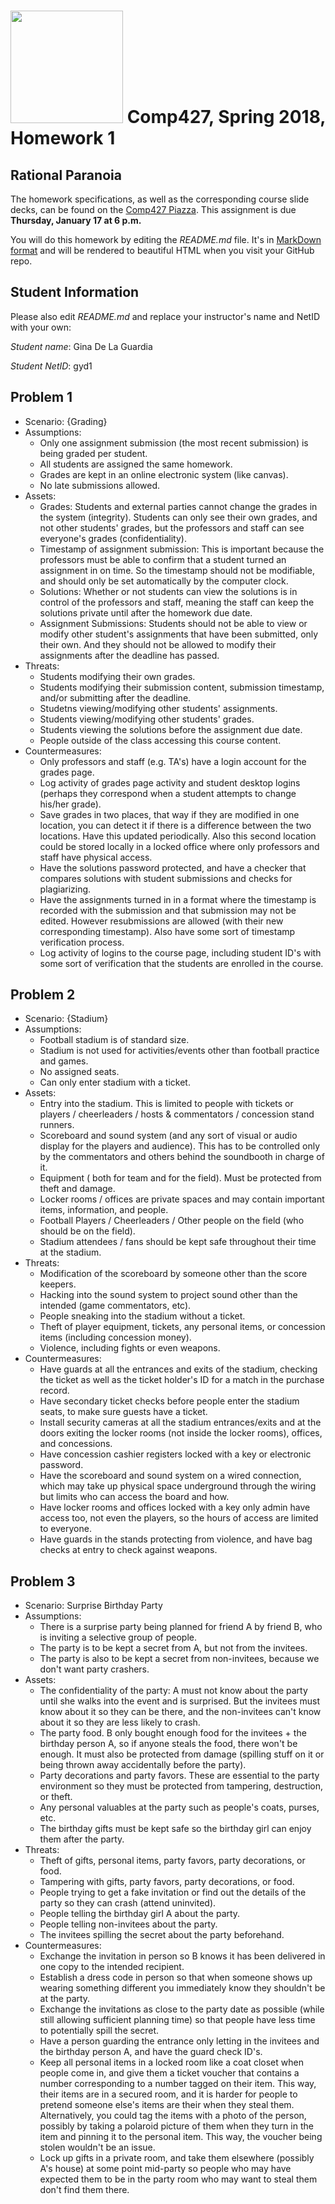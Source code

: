 # <img src="http://www.rice.edu/_images/rice-logo.jpg" width=180> Comp427, Spring 2018, Homework 1
## Rational Paranoia
The homework specifications, as well as the corresponding course slide decks,
can be found on the [Comp427 Piazza](https://piazza.com/class/jqifhp864b37ju).
This assignment is due **Thursday, January 17 at 6 p.m.**

You will do this homework by editing the _README.md_ file. It's in
[MarkDown format](https://guides.github.com/features/mastering-markdown/)
and will be rendered to beautiful HTML when you visit your GitHub repo.

## Student Information
Please also edit _README.md_ and replace your instructor's name and NetID with your own:

_Student name_: Gina De La Guardia

_Student NetID_: gyd1

## Problem 1
- Scenario: {Grading}
- Assumptions:
  - Only one assignment submission (the most recent submission) is being graded per student.
  - All students are assigned the same homework.
  - Grades are kept in an online electronic system (like canvas).
  - No late submissions allowed.
- Assets:
  - Grades: Students and external parties cannot change the grades in the system (integrity). Students can only see their own grades, and not other students' grades, but the professors and staff can see everyone's grades (confidentiality).
  - Timestamp of assignment submission: This is important because the professors must be able to confirm that a student turned an assignment in on time. So the timestamp should not be modifiable, and should only be set automatically by the computer clock.
  - Solutions: Whether or not students can view the solutions is in control of the professors and staff, meaning the staff can keep the solutions private until after the homework due date.
  - Assignment Submissions: Students should not be able to view or modify other student's assignments that have been submitted, only their own. And they should not be allowed to modify their assignments after the deadline has passed.
- Threats:
  - Students modifying their own grades.
  - Students modifying their submission content, submission timestamp, and/or submitting after the deadline.
  - Studetns viewing/modifying other students' assignments.
  - Students viewing/modifying other students' grades.
  - Students viewing the solutions before the assignment due date.
  - People outside of the class accessing this course content. 
- Countermeasures:
  - Only professors and staff (e.g. TA's) have a login account for the grades page.
  - Log activity of grades page activity and student desktop logins (perhaps they correspond when a student attempts to change his/her grade). 
  - Save grades in two places, that way if they are modified in one location, you can detect it if there is a difference between the two locations. Have this updated periodically. Also this second location could be stored locally in a locked office where only professors and staff have physical access.
  - Have the solutions password protected, and have a checker that compares solutions with student submissions and checks for plagiarizing. 
  - Have the assignments turned in in a format where the timestamp is recorded with the submission and that submission may not be edited. However resubmissions are allowed (with their new corresponding timestamp). Also have some sort of timestamp verification process. 
  - Log activity of logins to the course page, including student ID's with some sort of verification that the students are enrolled in the course. 

## Problem 2
- Scenario: {Stadium}
- Assumptions:
  - Football stadium is of standard size.
  - Stadium is not used for activities/events other than football practice and games.
  - No assigned seats.
  - Can only enter stadium with a ticket.
- Assets:
  - Entry into the stadium. This is limited to people with tickets or players / cheerleaders / hosts & commentators / concession stand runners.
  - Scoreboard and sound system (and any sort of visual or audio display for the players and audience). This has to be controlled only by the commentators and others behind the soundbooth in charge of it.
  - Equipment ( both for team and for the field). Must be protected from theft and damage.
  - Locker rooms / offices are private spaces and may contain important items, information, and people.
  - Football Players / Cheerleaders / Other people on the field (who should be on the field).
  - Stadium attendees / fans should be kept safe throughout their time at the stadium.
- Threats:
  - Modification of the scoreboard by someone other than the score keepers.
  - Hacking into the sound system to project sound other than the intended (game commentators, etc).
  - People sneaking into the stadium without a ticket.
  - Theft of player equipment, tickets, any personal items, or concession items (including concession money).
  - Violence, including fights or even weapons.
- Countermeasures:
  - Have guards at all the entrances and exits of the stadium, checking the ticket as well as the ticket holder's ID for a match in the purchase record.
  - Have secondary ticket checks before people enter the stadium seats, to make sure guests have a ticket. 
  - Install security cameras at all the stadium entrances/exits and at the doors exiting the locker rooms (not inside the locker rooms), offices, and concessions.
  - Have concession cashier registers locked with a key or electronic password.
  - Have the scoreboard and sound system on a wired connection, which may take up physical space underground through the wiring but limits who can access the board and how.
  - Have locker rooms and offices locked with a key only admin have access too, not even the players, so the hours of access are limited to everyone. 
  - Have guards in the stands protecting from violence, and have bag checks at entry to check against weapons. 

## Problem 3
- Scenario: Surprise Birthday Party
- Assumptions:
  - There is a surprise party being planned for friend A by friend B, who is inviting a selective group of people.
  - The party is to be kept a secret from A, but not from the invitees.
  - The party is also to be kept a secret from non-invitees, because we don't want party crashers.
- Assets:
  - The confidentiality of the party: A must not know about the party until she walks into the event and is surprised. But the invitees must know about it so they can be there, and the non-invitees can't know about it so they are less likely to crash. 
  - The party food. B only bought enough food for the invitees + the birthday person A, so if anyone steals the food, there won't be enough. It must also be protected from damage (spilling stuff on it or being thrown away accidentally before the party).
  - Party decorations and party favors. These are essential to the party environment so they must be protected from tampering, destruction, or theft. 
  - Any personal valuables at the party such as people's coats, purses, etc.
  - The birthday gifts must be kept safe so the birthday girl can enjoy them after the party.
- Threats:
  - Theft of gifts, personal items, party favors, party decorations, or food.
  - Tampering with gifts, party favors, party decorations, or food.
  - People trying to get a fake invitation or find out the details of the party so they can crash (attend uninvited).
  - People telling the birthday girl A about the party.
  - People telling non-invitees about the party.
  - The invitees spilling the secret about the party beforehand.
- Countermeasures:
  - Exchange the invitation in person so B knows it has been delivered in one copy to the intended recipient.
  - Establish a dress code in person so that when someone shows up wearing something different you immediately know they shouldn't be at the party.
  - Exchange the invitations as close to the party date as possible (while still allowing sufficient planning time) so that people have less time to potentially spill the secret.
  - Have a person guarding the entrance only letting in the invitees and the birthday person A, and have the guard check ID's. 
  - Keep all personal items in a locked room like a coat closet when people come in, and give them a ticket voucher that contains a number corresponding to a number tagged on their item. This way, their items are in a secured room, and it is harder for people to pretend someone else's items are their when they steal them. Alternatively, you could tag the items with a photo of the person, possibly by taking a polaroid picture of them when they turn in the item and pinning it to the personal item. This way, the voucher being stolen wouldn't be an issue.
  - Lock up gifts in a private room, and take them elsewhere (possibly A's house) at some point mid-party so people who may have expected them to be in the party room who may want to steal them don't find them there. 

